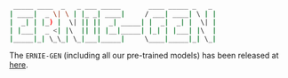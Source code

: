 ```bash
 _____ ____  _   _ ___ _____       ____ _____ _   _
| ____|  _ \| \ | |_ _| ____|     / ___| ____| \ | |
|  _| | |_) |  \| || ||  _| _____| |  _|  _| |  \| |
| |___|  _ <| |\  || || |__|_____| |_| | |___| |\  |
|_____|_| \_\_| \_|___|_____|     \____|_____|_| \_|
```

The `ERNIE-GEN` (including all our pre-trained models) has been released at [here](https://github.com/PaddlePaddle/ERNIE/tree/repro/ernie-gen).
